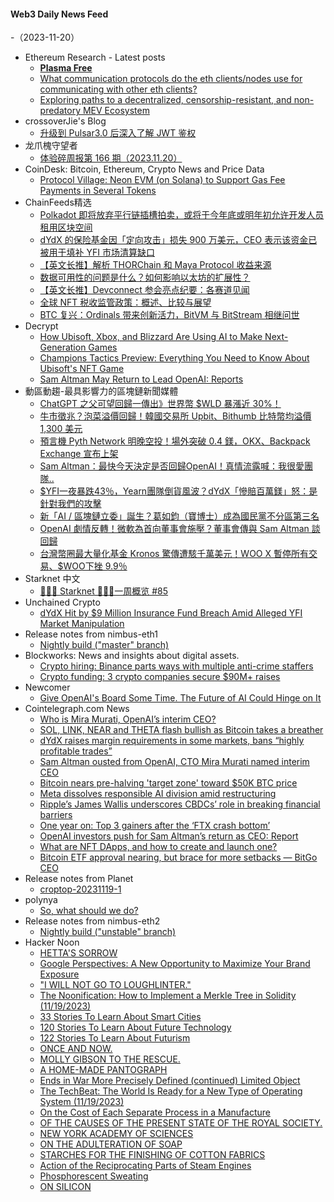 #### Web3 Daily News Feed
-（2023-11-20）

- Ethereum Research - Latest posts
  - [**Plasma Free**](https://ethresear.ch/t/plasma-free/16570/8)
  - [What communication protocols do the eth clients/nodes use for communicating with other eth clients?](https://ethresear.ch/t/what-communication-protocols-do-the-eth-clients-nodes-use-for-communicating-with-other-eth-clients/17450/2)
  - [Exploring paths to a decentralized, censorship-resistant, and non-predatory MEV Ecosystem](https://ethresear.ch/t/exploring-paths-to-a-decentralized-censorship-resistant-and-non-predatory-mev-ecosystem/17312/12)
- crossoverJie's Blog
  - [升级到 Pulsar3.0 后深入了解 JWT 鉴权](http://crossoverjie.top/2023/11/19/ob/Pulsar-JWT/)
- 龙爪槐守望者
  - [体验碎周报第 166 期（2023.11.20）](https://www.ftium4.com/ux-weekly-166.html)
- CoinDesk: Bitcoin, Ethereum, Crypto News and Price Data
  - [Protocol Village: Neon EVM (on Solana) to Support Gas Fee Payments in Several Tokens](https://www.coindesk.com/tech/2023/11/15/protocol-latest-tech-news-crypto-blockchain/?utm_medium=referral&utm_source=rss&utm_campaign=headlines)
- ChainFeeds精选
  - [Polkadot 即将放弃平行链插槽拍卖，或将于今年底或明年初允许开发人员租用区块空间](https://thedefiant.io/polkadot-is-about-to-fundamentally-change-said-web3-foundation-s-new-ceo)
  - [dYdX 的保险基金因「定向攻击」损失 900 万美元，CEO 表示该资金已被用于填补 YFI 市场清算缺口](https://cointelegraph.com/news/founder-dydx-targeted-attack-insurance-use)
  - [【英文长推】解析 THORChain 和 Maya Protocol 收益来源](https://twitter.com/TheDesertLynx/status/1725962801921810871)
  - [数据可用性的问题是什么？如何影响以太坊的扩展性？](https://mp.weixin.qq.com/s?__biz=MzU2MDQwNjI1Mw==&mid=2247485320&idx=1&sn=05a3b7540aff7640e43c7509fa502e63&chksm=fc09cc0acb7e451c12549277f915ac0610329d98c9c6dcfcc108a42a9d7cd186065d709f45ab#rd)
  - [【英文长推】Devconnect 参会亮点纪要：各赛道见闻](https://twitter.com/ayyyeandy/status/1725577016873812087)
  - [全球 NFT 税收监管政策：概述、比较与展望](https://mp.weixin.qq.com/s/rOvbPxxDvNYEd4iI2LFKLQ)
  - [BTC 复兴：Ordinals 带来创新活力，BitVM 与 BitStream 相继问世](https://mp.weixin.qq.com/s/uqGrEuCDotOk2SYUNStILQ)
- Decrypt
  - [How Ubisoft, Xbox, and Blizzard Are Using AI to Make Next-Generation Games](https://decrypt.co/147436/ai-game-development-ubisoft-roblox-blizzard)
  - [Champions Tactics Preview: Everything You Need to Know About Ubisoft's NFT Game](https://decrypt.co/206561/champions-tactics-preview-everything-need-know-ubisoft-nft-game)
  - [Sam Altman May Return to Lead OpenAI: Reports](https://decrypt.co/206614/sam-altman-may-return-to-lead-openai-reports)
- 動區動趨-最具影響力的區塊鏈新聞媒體
  - [ChatGPT 之父可望回歸一傳出》世界幣 $WLD 暴漲近 30%！](https://www.blocktempo.com/worldcoin-wld-raise-30-percent/)
  - [牛市徵兆？泡菜溢價回歸！韓國交易所 Upbit、Bithumb 比特幣均溢價 1,300 美元](https://www.blocktempo.com/south-korea-exchange-premium-price-returns/)
  - [預言機 Pyth Network 明晚空投！場外突破 0.4 鎂，OKX、Backpack Exchange 宣布上架](https://www.blocktempo.com/oracle-project-pyth-network-airdrop-tomorrow/)
  - [Sam Altman：最快今天決定是否回歸OpenAI！真情流露喊：我很愛團隊..](https://www.blocktempo.com/sam-altmani-says-he-love-the-openai-team-so-much/)
  - [$YFI一夜暴跌43％，Yearn團隊倒貨風波？dYdX「慘賠百萬鎂」怒：是針對我們的攻擊](https://www.blocktempo.com/yearnfinance-token-yfi-tumbles-43-percent/)
  - [新「AI / 區塊鏈立委」誕生？葛如鈞（寶博士）成為國民黨不分區第三名](https://www.blocktempo.com/kmt-announces-list-of-legislators/)
  - [OpenAI 劇情反轉！微軟為首向董事會施壓？董事會傳與 Sam Altman 談回歸](https://www.blocktempo.com/openai-board-in-discussions-with-sam-altman-to-return-ceo/)
  - [台灣幣圈最大量化基金 Kronos 驚傳遭駭千萬美元！WOO X 暫停所有交易、$WOO下挫 9.9％](https://www.blocktempo.com/taiwan-largest-quantitative-fund-was-reportedly-hacked/)
- Starknet 中文
  - [👩🏽‍🚀 Starknet 👨🏽‍🚀一周概览 #85](https://starknetzh.substack.com/p/starknet-85-16a)
- Unchained Crypto
  - [dYdX Hit by $9 Million Insurance Fund Breach Amid Alleged YFI Market Manipulation](https://unchainedcrypto.com/dydx-hit-by-9-million-insurance-fund-breach-amid-alleged-yfi-market-manipulation/)
- Release notes from nimbus-eth1
  - [Nightly build ("master" branch)](https://github.com/status-im/nimbus-eth1/releases/tag/nightly)
- Blockworks: News and insights about digital assets.
  - [Crypto hiring: Binance parts ways with multiple anti-crime staffers](https://blockworks.co/news/binance-anti-crime-staffers-leave)
  - [Crypto funding: 3 crypto companies secure $90M+ raises](https://blockworks.co/news/3-startups-90m-raises)
- Newcomer
  - [Give OpenAI's Board Some Time. The Future of AI Could Hinge on It](https://www.newcomer.co/p/give-openais-board-some-time-the)
- Cointelegraph.com News
  - [Who is Mira Murati, OpenAI’s interim CEO?](https://cointelegraph.com/news/who-is-mira-murati-openai-interim-ceo)
  - [SOL, LINK, NEAR and THETA flash bullish as Bitcoin takes a breather](https://cointelegraph.com/news/sol-link-near-and-theta-flash-bullish-as-bitcoin-takes-a-breather)
  - [dYdX raises margin requirements in some markets, bans “highly profitable trades”](https://cointelegraph.com/news/dydx-raises-margin-requirements-attack)
  - [Sam Altman ousted from OpenAI, CTO Mira Murati named interim CEO](https://cointelegraph.com/news/sam-altman-ousted-from-open-ai-chatgpt-cto-mira-murati-named-interim-ceo)
  - [Bitcoin nears pre-halving 'target zone' toward $50K BTC price](https://cointelegraph.com/news/bitcoin-nears-pre-halving-target-50k-btc-price)
  - [Meta dissolves responsible AI division amid restructuring](https://cointelegraph.com/news/meta-dissolves-responsible-ai-division-amid-restructuring)
  - [Ripple’s James Wallis underscores CBDCs’ role in breaking financial barriers](https://cointelegraph.com/news/ripple-james-wallis-underscores-cbdc-role-in-breaking-financial-barriers)
  - [One year on: Top 3 gainers after the ‘FTX crash bottom’](https://cointelegraph.com/news/one-year-ftx-crash-3-cryptocurrencies-sol-okb-link)
  - [OpenAI investors push for Sam Altman’s return as CEO: Report](https://cointelegraph.com/news/open-ai-investors-sam-altman-ceo)
  - [What are NFT DApps, and how to create and launch one?](https://cointelegraph.com/news/what-are-nft-dapps-and-how-to-create-and-launch-one)
  - [Bitcoin ETF approval nearing, but brace for more setbacks — BitGo CEO](https://cointelegraph.com/news/bitcoin-etf-bitgo-ceo-mike-belshe)
- Release notes from Planet
  - [croptop-20231119-1](https://github.com/Planetable/Planet/releases/tag/croptop-20231119-1)
- polynya
  - [So, what should we do?](https://polynya.mirror.xyz/FpQfwePfZItj4fHnwtaf_pva5i7GGv-a0vPrSXWlN2c)
- Release notes from nimbus-eth2
  - [Nightly build ("unstable" branch)](https://github.com/status-im/nimbus-eth2/releases/tag/nightly)
- Hacker Noon
  - [HETTA'S SORROW](https://hackernoon.com/hettas-sorrow?source=rss)
  - [Google Perspectives: A New Opportunity to Maximize Your Brand Exposure](https://hackernoon.com/google-perspectives-a-new-opportunity-to-maximize-your-brand-exposure?source=rss)
  - ["I WILL NOT GO TO LOUGHLINTER."](https://hackernoon.com/i-will-not-go-to-loughlinter?source=rss)
  - [The Noonification: How to Implement a Merkle Tree in Solidity (11/19/2023)](https://hackernoon.com/11-19-2023-noonification?source=rss)
  - [33 Stories To Learn About Smart Cities](https://hackernoon.com/33-stories-to-learn-about-smart-cities?source=rss)
  - [120 Stories To Learn About Future Technology](https://hackernoon.com/120-stories-to-learn-about-future-technology?source=rss)
  - [122 Stories To Learn About Futurism](https://hackernoon.com/122-stories-to-learn-about-futurism?source=rss)
  - [ONCE AND NOW.](https://hackernoon.com/once-and-now?source=rss)
  - [MOLLY GIBSON TO THE RESCUE.](https://hackernoon.com/molly-gibson-to-the-rescue?source=rss)
  - [A HOME-MADE PANTOGRAPH](https://hackernoon.com/a-home-made-pantograph?source=rss)
  - [Ends in War More Precisely Defined (continued) Limited Object](https://hackernoon.com/ends-in-war-more-precisely-defined-continued-limited-object?source=rss)
  - [The TechBeat: The World Is Ready for a New Type of Operating System (11/19/2023)](https://hackernoon.com/11-19-2023-techbeat?source=rss)
  - [On the Cost of Each Separate Process in a Manufacture](https://hackernoon.com/on-the-cost-of-each-separate-process-in-a-manufacture?source=rss)
  - [OF THE CAUSES OF THE PRESENT STATE OF THE ROYAL SOCIETY.](https://hackernoon.com/of-the-causes-of-the-present-state-of-the-royal-society?source=rss)
  - [NEW YORK ACADEMY OF SCIENCES](https://hackernoon.com/new-york-academy-of-sciences?source=rss)
  - [ON THE ADULTERATION OF SOAP](https://hackernoon.com/on-the-adulteration-of-soap?source=rss)
  - [STARCHES FOR THE FINISHING OF COTTON FABRICS](https://hackernoon.com/starches-for-the-finishing-of-cotton-fabrics?source=rss)
  - [Action of the Reciprocating Parts of Steam Engines](https://hackernoon.com/action-of-the-reciprocating-parts-of-steam-engines?source=rss)
  - [Phosphorescent Sweating](https://hackernoon.com/phosphorescent-sweating?source=rss)
  - [ON SILICON](https://hackernoon.com/on-silicon?source=rss)
